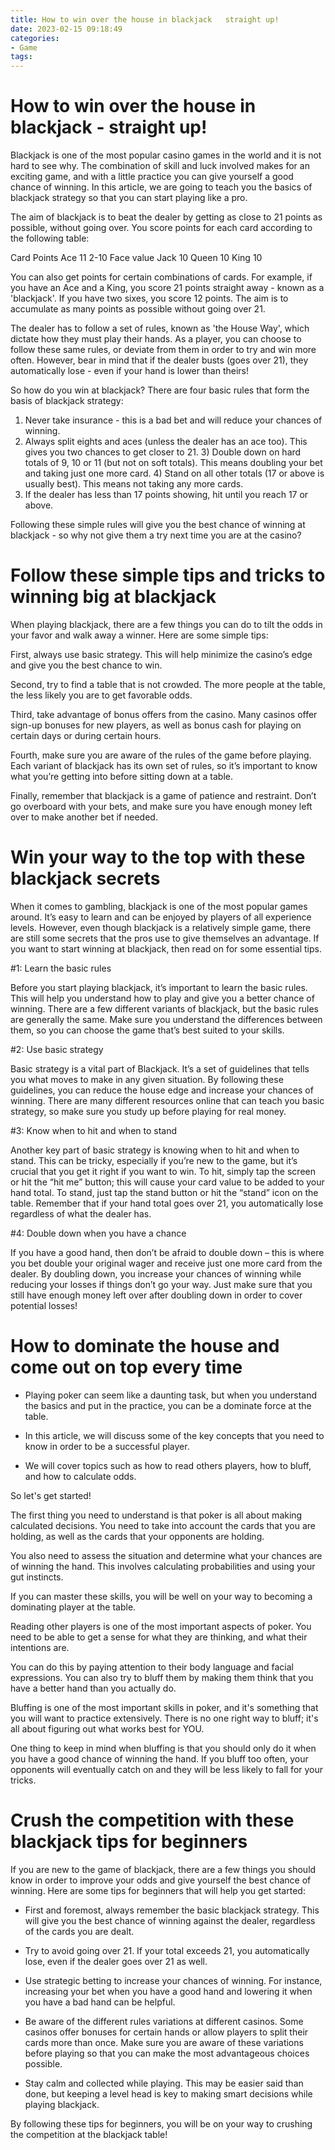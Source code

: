```yaml
---
title: How to win over the house in blackjack   straight up!
date: 2023-02-15 09:18:49
categories:
- Game
tags:
---
```



#  How to win over the house in blackjack - straight up!

Blackjack is one of the most popular casino games in the world and it is not hard to see why. The combination of skill and luck involved makes for an exciting game, and with a little practice you can give yourself a good chance of winning. In this article, we are going to teach you the basics of blackjack strategy so that you can start playing like a pro.

The aim of blackjack is to beat the dealer by getting as close to 21 points as possible, without going over. You score points for each card according to the following table:

Card Points Ace 11 2-10 Face value Jack 10 Queen 10 King 10

You can also get points for certain combinations of cards. For example, if you have an Ace and a King, you score 21 points straight away - known as a 'blackjack'. If you have two sixes, you score 12 points. The aim is to accumulate as many points as possible without going over 21.

The dealer has to follow a set of rules, known as 'the House Way', which dictate how they must play their hands. As a player, you can choose to follow these same rules, or deviate from them in order to try and win more often. However, bear in mind that if the dealer busts (goes over 21), they automatically lose - even if your hand is lower than theirs!

So how do you win at blackjack? There are four basic rules that form the basis of blackjack strategy:

1) Never take insurance - this is a bad bet and will reduce your chances of winning.
2) Always split eights and aces (unless the dealer has an ace too). This gives you two chances to get closer to 21.   3) Double down on hard totals of 9, 10 or 11 (but not on soft totals). This means doubling your bet and taking just one more card.  4) Stand on all other totals (17 or above is usually best). This means not taking any more cards.
3) If the dealer has less than 17 points showing, hit until you reach 17 or above.

 Following these simple rules will give you the best chance of winning at blackjack - so why not give them a try next time you are at the casino?

#  Follow these simple tips and tricks to winning big at blackjack

When playing blackjack, there are a few things you can do to tilt the odds in your favor and walk away a winner. Here are some simple tips:

First, always use basic strategy. This will help minimize the casino’s edge and give you the best chance to win.

Second, try to find a table that is not crowded. The more people at the table, the less likely you are to get favorable odds.

Third, take advantage of bonus offers from the casino. Many casinos offer sign-up bonuses for new players, as well as bonus cash for playing on certain days or during certain hours.

Fourth, make sure you are aware of the rules of the game before playing. Each variant of blackjack has its own set of rules, so it’s important to know what you’re getting into before sitting down at a table.

Finally, remember that blackjack is a game of patience and restraint. Don’t go overboard with your bets, and make sure you have enough money left over to make another bet if needed.

#  Win your way to the top with these blackjack secrets

When it comes to gambling, blackjack is one of the most popular games around. It’s easy to learn and can be enjoyed by players of all experience levels. However, even though blackjack is a relatively simple game, there are still some secrets that the pros use to give themselves an advantage. If you want to start winning at blackjack, then read on for some essential tips.

#1: Learn the basic rules

Before you start playing blackjack, it’s important to learn the basic rules. This will help you understand how to play and give you a better chance of winning. There are a few different variants of blackjack, but the basic rules are generally the same. Make sure you understand the differences between them, so you can choose the game that’s best suited to your skills.

#2: Use basic strategy

Basic strategy is a vital part of Blackjack. It’s a set of guidelines that tells you what moves to make in any given situation. By following these guidelines, you can reduce the house edge and increase your chances of winning. There are many different resources online that can teach you basic strategy, so make sure you study up before playing for real money.

#3: Know when to hit and when to stand

Another key part of basic strategy is knowing when to hit and when to stand. This can be tricky, especially if you’re new to the game, but it’s crucial that you get it right if you want to win. To hit, simply tap the screen or hit the “hit me” button; this will cause your card value to be added to your hand total. To stand, just tap the stand button or hit the “stand” icon on the table. Remember that if your hand total goes over 21, you automatically lose regardless of what the dealer has.

#4: Double down when you have a chance

If you have a good hand, then don’t be afraid to double down – this is where you bet double your original wager and receive just one more card from the dealer. By doubling down, you increase your chances of winning while reducing your losses if things don’t go your way. Just make sure that you still have enough money left over after doubling down in order to cover potential losses!

#  How to dominate the house and come out on top every time

* Playing poker can seem like a daunting task, but when you understand the basics and put in the practice, you can be a dominate force at the table.

* In this article, we will discuss some of the key concepts that you need to know in order to be a successful player.

* We will cover topics such as how to read others players, how to bluff, and how to calculate odds.

So let's get started!

The first thing you need to understand is that poker is all about making calculated decisions. You need to take into account the cards that you are holding, as well as the cards that your opponents are holding.

You also need to assess the situation and determine what your chances are of winning the hand. This involves calculating probabilities and using your gut instincts.

If you can master these skills, you will be well on your way to becoming a dominating player at the table.


Reading other players is one of the most important aspects of poker. You need to be able to get a sense for what they are thinking, and what their intentions are.

You can do this by paying attention to their body language and facial expressions. You can also try to bluff them by making them think that you have a better hand than you actually do.

Bluffing is one of the most important skills in poker, and it's something that you will want to practice extensively. There is no one right way to bluff; it's all about figuring out what works best for YOU.

One thing to keep in mind when bluffing is that you should only do it when you have a good chance of winning the hand. If you bluff too often, your opponents will eventually catch on and they will be less likely to fall for your tricks.

#  Crush the competition with these blackjack tips for beginners

If you are new to the game of blackjack, there are a few things you should know in order to improve your odds and give yourself the best chance of winning. Here are some tips for beginners that will help you get started:

* First and foremost, always remember the basic blackjack strategy. This will give you the best chance of winning against the dealer, regardless of the cards you are dealt.

* Try to avoid going over 21. If your total exceeds 21, you automatically lose, even if the dealer goes over 21 as well.

* Use strategic betting to increase your chances of winning. For instance, increasing your bet when you have a good hand and lowering it when you have a bad hand can be helpful.

* Be aware of the different rules variations at different casinos. Some casinos offer bonuses for certain hands or allow players to split their cards more than once. Make sure you are aware of these variations before playing so that you can make the most advantageous choices possible.

* Stay calm and collected while playing. This may be easier said than done, but keeping a level head is key to making smart decisions while playing blackjack.

By following these tips for beginners, you will be on your way to crushing the competition at the blackjack table!